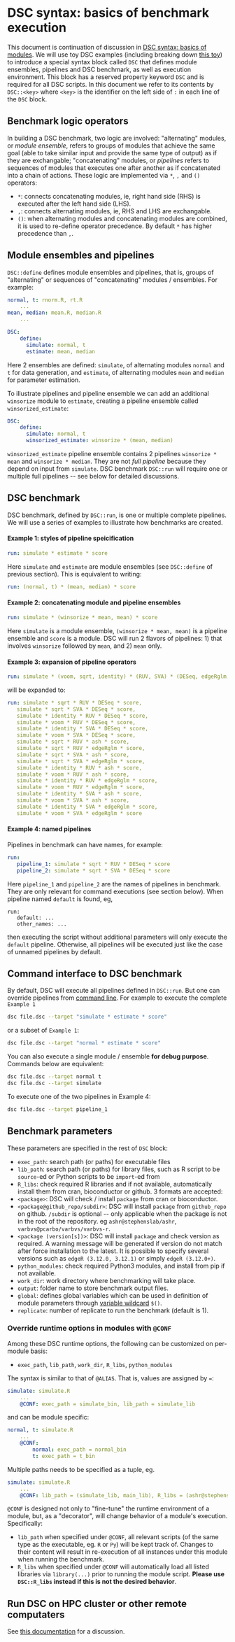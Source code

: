 # DSC syntax: basics of benchmark execution

This document is continuation of discussion in [DSC syntax: basics of modules](DSC_Configuration). We will use toy DSC examples (including breaking down [this toy](https://github.com/stephenslab/dsc/blob/master/vignettes/one_sample_location/first_investigation.dsc)) to introduce a special syntax block called `DSC` that defines module ensembles, pipelines and DSC benchmark, as well as execution environment. This block has a reserved property keyword `DSC` and is required for all DSC scripts. In this document we refer to its contents by `DSC::<key>` where `<key>` is the identifier on the left side of `:` in each line of the `DSC` block.

## Benchmark logic operators

In building a DSC benchmark, two logic are involved: "alternating" modules, or *module ensemble*, refers to groups of modules that achieve the same goal (able to take similar input and provide the same type of output) as if they are exchangable; "concatenating" modules, or *pipelines* refers to sequences of modules that executes one after another as if concatenated into a chain of actions. These logic are implemented via `*`, `,` and `()` operators:

*  `*`: connects concatenating modules, ie, right hand side (RHS) is executed after the left hand side (LHS).
*  `,`: connects alternating modules, ie, RHS and LHS are exchangable.
*  `()`: when alternating modules and concatenating modules are combined, it is used to re-define operator precedence. By default `*` has higher precedence than `,`.

## Module ensembles and pipelines

`DSC::define` defines module ensembles and pipelines, that is, groups of "alternating" or sequences of "concatenating" modules / ensembles. For example:

```yaml
normal, t: rnorm.R, rt.R
    ...
mean, median: mean.R, median.R
    ...

DSC:
    define:
      simulate: normal, t
      estimate: mean, median
```

Here 2 ensembles are defined: `simulate`, of alternating modules `normal` and `t` for data generation, and `estimate`, of alternating modules `mean` and `median` for parameter estimation.

To illustrate pipelines and pipeline ensemble we can add an additional `winsorize` module to `estimate`, creating a pipeline ensemble called `winsorized_estimate`:

```yaml
DSC:
    define:
      simulate: normal, t
      winsorized_estimate: winsorize * (mean, median)
```

`winsorized_estimate` pipeline ensemble contains 2 pipelines `winsorize * mean` and `winsorize * median`. They are not *full pipeline* because they depend on input from `simulate`. DSC benchmark `DSC::run` will require one or multiple full pipelines -- see below for detailed discussions.

## DSC benchmark

DSC benchmark, defined by `DSC::run`, is one or multiple complete pipelines. We will use a series of examples to illustrate how benchmarks are created.

#### Example 1: styles of pipeline speicification
```yaml
run: simulate * estimate * score
```

Here `simulate` and `estimate` are module ensembles (see `DSC::define` of previous section). This is equivalent to writing:

```yaml
run: (normal, t) * (mean, median) * score    
```

#### Example 2: concatenating module and pipeline ensembles

```yaml
run: simulate * (winsorize * mean, mean) * score
```
Here `simulate` is a module ensemble, `(winsorize * mean, mean)` is a pipeline ensemble and `score` is a module. DSC will run 2 flavors of pipelines: 1) that involves `winsorize` followed by `mean`, and 2) `mean` only.

#### Example 3: expansion of pipeline operators

```yaml
run: simulate * (voom, sqrt, identity) * (RUV, SVA) * (DESeq, edgeRglm, ash) * score
```

will be expanded to:

```yaml
run: simulate * sqrt * RUV * DESeq * score,
   simulate * sqrt * SVA * DESeq * score,
   simulate * identity * RUV * DESeq * score,
   simulate * voom * RUV * DESeq * score,
   simulate * identity * SVA * DESeq * score,
   simulate * voom * SVA * DESeq * score,
   simulate * sqrt * RUV * ash * score,
   simulate * sqrt * RUV * edgeRglm * score,
   simulate * sqrt * SVA * ash * score,
   simulate * sqrt * SVA * edgeRglm * score,
   simulate * identity * RUV * ash * score,
   simulate * voom * RUV * ash * score,
   simulate * identity * RUV * edgeRglm * score,
   simulate * voom * RUV * edgeRglm * score,
   simulate * identity * SVA * ash * score,
   simulate * voom * SVA * ash * score,
   simulate * identity * SVA * edgeRglm * score,
   simulate * voom * SVA * edgeRglm * score
```

#### Example 4: named pipelines

Pipelines in benchmark can have names, for example:

```yaml
run:
   pipeline_1: simulate * sqrt * RUV * DESeq * score
   pipeline_2: simulate * sqrt * SVA * DESeq * score
```

Here `pipeline_1` and `pipeline_2` are the names of pipelines in benchmark. They are only relevant for command executions (see section below). When pipeline named `default` is found, eg,

```
run:
   default: ...
   other_names: ...
```

then executing the script without additional parameters will only execute the `default` pipeline. Otherwise, all pipelines will be executed just like the case of unnamed pipelines by default.

## Command interface to DSC benchmark

By default, DSC will execute all pipelines defined in `DSC::run`. But one can override pipelines from [command line](Command_Options). For example to execute the complete `Example 1`

```bash
dsc file.dsc --target "simulate * estimate * score"
```
or a subset of `Example 1`:

```bash
dsc file.dsc --target "normal * estimate * score"
```

You can also execute a single module / ensemble **for debug purpose**. Commands below are equivalent:

```bash
dsc file.dsc --target normal t
dsc file.dsc --target simulate
```

To execute one of the two pipelines in Example 4:

```bash
dsc file.dsc --target pipeline_1
```

## Benchmark parameters

These parameters are specified in the rest of `DSC` block:

* `exec_path`: search path (or paths) for executable files
* `lib_path`: search path (or paths) for library files, such as R script to be `source`-ed or Python scripts to be `import`-ed from
* `R_libs`: check required R libraries and if not available, automatically install them from cran, bioconductor or github. 3 formats are accepted:
 * `<package>`: DSC will check / install `package` from cran or bioconductor.
 * `<package@github_repo/subdir>`: DSC will install `package` from `github_repo` on github. `/subdir` is optional -- only applicable when the package is not in the root of the repository. eg `ashr@stephenslab/ashr`, `varbvs@pcarbo/varbvs/varbvs-r`.
 * `<package (version[s])>`: DSC will install `package` and check version as required. A warning message will be generated if version do not match after force installation to the latest. It is possible to specify several versions such as `edgeR (3.12.0, 3.12.1)` or simply `edgeR (3.12.0+)`.
* `python_modules`: check required Python3 modules, and install from pip if not available.
* `work_dir`: work directory where benchmarking will take place.
* `output`: folder name to store benchmark output files.
* `global`: defines global variables which can be used in definition of module parameters through [variable wildcard](Unsupported_Features#wildcard-operators) `$()`.
* `replicate`: number of replicate to run the benchmark (default is 1).

### Override runtime options in modules with `@CONF`
Among these DSC runtime options, the following can be customized on per-module basis:

- `exec_path`, `lib_path`, `work_dir`, `R_libs`, `python_modules`

The syntax is similar to that of `@ALIAS`. That is, values are assigned by `=`:

```yaml
simulate: simulate.R
    ...
    @CONF: exec_path = simulate_bin, lib_path = simulate_lib
```

and can be module specific:

```yaml
normal, t: simulate.R
    ...
    @CONF:
        normal: exec_path = normal_bin
        t: exec_path = t_bin
```

Multiple paths needs to be specified as a tuple, eg.

```yaml
simulate: simulate.R
    ...
    @CONF: lib_path = (simulate_lib, main_lib), R_libs = (ashr@stephenslab/ashr 2.2.7+, mashr 0.2.6+)
```

`@CONF` is designed not only to "fine-tune" the runtime environment of a module, but, as a "decorator", will change behavior of a module's execution. Specifically:

- `lib_path` when specified under `@CONF`, all relevant scripts (of the same type as the executable, eg. `R` or `Py`) will be kept track of. Changes to their content will result in re-execution of all instances under this module when running the benchmark.
- `R_libs` when specified under `@CONF` will automatically load all listed libraries via `library(...)` prior to running the module script. **Please use `DSC::R_libs` instead if this is not the desired behavior**.

## Run DSC on HPC cluster or other remote computaters

See [this documentation](../advanced_course/Remote_Computations) for a discussion.
